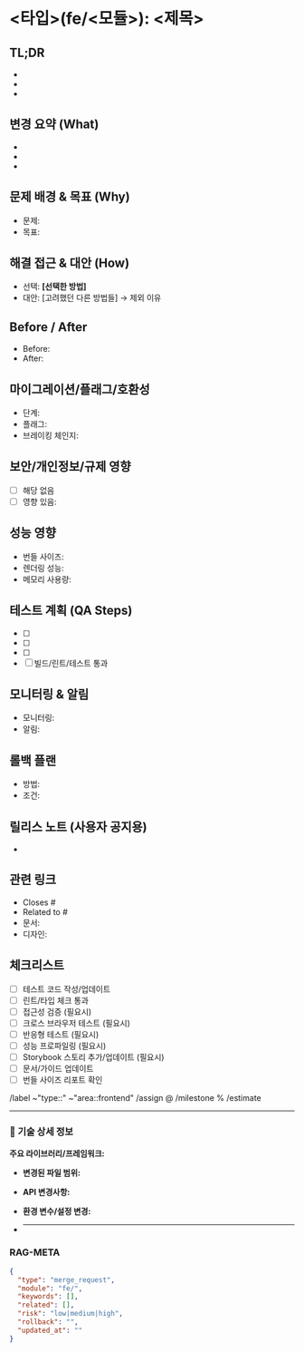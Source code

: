 # <타입>(fe/<모듈>): <제목>

## TL;DR

<!-- 한 줄로 요약 -->

-
-
-

## 변경 요약 (What)

<!-- 구체적으로 무엇을 변경했는지 -->

-
-
-

## 문제 배경 & 목표 (Why)

<!-- 왜 이 변경이 필요했는지, 해결하려는 문제와 목표 -->

- 문제:
- 목표:

## 해결 접근 & 대안 (How)

<!-- 선택한 해결 방법과 고려했던 대안들 -->

- 선택: **[선택한 방법]**
- 대안: [고려했던 다른 방법들] → 제외 이유

## Before / After

<!-- 변경 전후 비교 -->

- Before:
- After:

## 마이그레이션/플래그/호환성

<!-- 점진적 적용 계획, 피처 플래그, 브레이킹 체인지 -->

- 단계:
- 플래그:
- 브레이킹 체인지:

## 보안/개인정보/규제 영향

<!-- 보안, 개인정보, 접근성, 규제 관련 영향 -->

- [ ] 해당 없음
- [ ] 영향 있음:

## 성능 영향

<!-- 번들 사이즈, 렌더링 성능, 메모리 사용량 등 -->

- 번들 사이즈:
- 렌더링 성능:
- 메모리 사용량:

## 테스트 계획 (QA Steps)

<!-- 구체적인 테스트 시나리오 -->

- [ ]
- [ ]
- [ ]
- [ ] 빌드/린트/테스트 통과

## 모니터링 & 알림

<!-- 성능 모니터링, 에러 추적 -->

- 모니터링:
- 알림:

## 롤백 플랜

<!-- 문제 발생 시 롤백 방법 -->

- 방법:
- 조건:

## 릴리스 노트 (사용자 공지용)

<!-- 사용자에게 공지할 내용 -->

-

## 관련 링크

- Closes #
- Related to #
- 문서:
- 디자인:

## 체크리스트

- [ ] 테스트 코드 작성/업데이트
- [ ] 린트/타입 체크 통과
- [ ] 접근성 검증 (필요시)
- [ ] 크로스 브라우저 테스트 (필요시)
- [ ] 반응형 테스트 (필요시)
- [ ] 성능 프로파일링 (필요시)
- [ ] Storybook 스토리 추가/업데이트 (필요시)
- [ ] 문서/가이드 업데이트
- [ ] 번들 사이즈 리포트 확인

<!-- Quick Actions for GitLab -->

/label ~"type::" ~"area::frontend"
/assign @
/milestone %
/estimate

---

### 🔧 기술 상세 정보

**주요 라이브러리/프레임워크:**

- **변경된 파일 범위:**

- **API 변경사항:**

- **환경 변수/설정 변경:**

- ***

### RAG-META

```json
{
  "type": "merge_request",
  "module": "fe/",
  "keywords": [],
  "related": [],
  "risk": "low|medium|high",
  "rollback": "",
  "updated_at": ""
}
```
